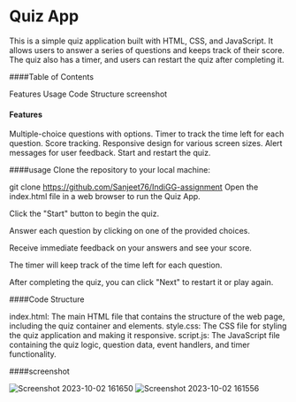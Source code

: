 # Quiz App
This is a simple quiz application built with HTML, CSS, and JavaScript. It allows users to answer a series of questions and keeps track of their score. The quiz also has a timer, and users can restart the quiz after completing it.

####Table of Contents

Features
Usage
Code Structure
screenshot

#### Features
Multiple-choice questions with options.
Timer to track the time left for each question.
Score tracking.
Responsive design for various screen sizes.
Alert messages for user feedback.
Start and restart the quiz.

####usage
Clone the repository to your local machine:

git clone https://github.com/Sanjeet76/IndiGG-assignment
Open the index.html file in a web browser to run the Quiz App.

Click the "Start" button to begin the quiz.

Answer each question by clicking on one of the provided choices.

Receive immediate feedback on your answers and see your score.

The timer will keep track of the time left for each question.

After completing the quiz, you can click "Next" to restart it or play again.

####Code Structure

index.html: The main HTML file that contains the structure of the web page, including the quiz container and elements.
style.css: The CSS file for styling the quiz application and making it responsive.
script.js: The JavaScript file containing the quiz logic, question data, event handlers, and timer functionality.

####screenshot



![Screenshot 2023-10-02 161650](https://github.com/Sanjeet76/IndiGG-assignment/assets/96953921/09b7b22b-f422-479e-9ef0-799b6ade4ac5)
![Screenshot 2023-10-02 161556](https://github.com/Sanjeet76/IndiGG-assignment/assets/96953921/cf78e7c0-4cdd-47f4-a77a-ead912b8ec11)



